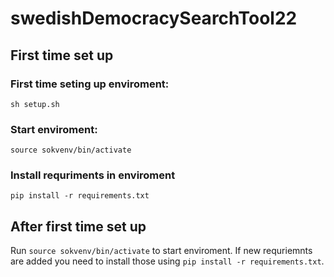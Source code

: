 # swedishDemocracySearchTool22

## First time set up
### First time seting up enviroment:
`sh setup.sh`

### Start enviroment:
`source sokvenv/bin/activate`

### Install requriments in enviroment
`pip install -r requirements.txt`

## After first time set up
Run `source sokvenv/bin/activate` to start enviroment. If new requriemnts are added you need to install those using `pip install -r requirements.txt`.









